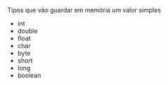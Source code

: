 Tipos que vão guardar em memória um valor simples

- int
- double
- float
- char
- byte
- short
- long
- boolean